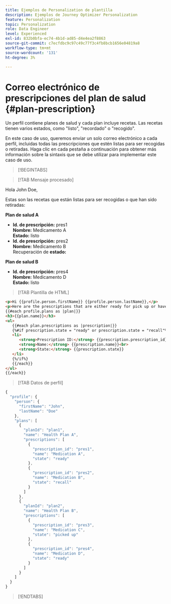 ```yaml
---
title: Ejemplos de Personalization de plantilla
description: Ejemplos de Journey Optimizer Personalization
feature: Personalization
topic: Personalization
role: Data Engineer
level: Experienced
exl-id: 832b0bfa-ec74-4b1d-ad85-d4e4ea2f8863
source-git-commit: c7ecfdbc9c97c49c77f3c4fb8bcb1656e04819a8
workflow-type: tm+mt
source-wordcount: '131'
ht-degree: 3%

---
```


# Correo electrónico de prescripciones del plan de salud {#plan-prescription}

Un perfil contiene planes de salud y cada plan incluye recetas. Las recetas tienen varios estados, como &quot;listo&quot;, &quot;recordado&quot; o &quot;recogido&quot;.

En este caso de uso, queremos enviar un solo correo electrónico a cada perfil, incluidas todas las prescripciones que estén listas para ser recogidas o retiradas. Haga clic en cada pestaña a continuación para obtener más información sobre la sintaxis que se debe utilizar para implementar este caso de uso.

>[!BEGINTABS]

>[!TAB Mensaje procesado]

<p>Hola John Doe,</p>
<p>Estas son las recetas que están listas para ser recogidas o que han sido retiradas:</p>

**Plan de salud A**

<ul>

<li>
      <strong>Id. de prescripción:</strong> pres1<br>
      <strong>Nombre:</strong> Medicamento A<br>
      <strong>Estado:</strong> listo
   </li>

<li>
      <strong>Id. de prescripción:</strong> pres2<br>
      <strong>Nombre:</strong> Medicamento B<br>
      Recuperación de <strong>estado: </strong>
   </li>

</ul>

**Plan de salud B**

<ul>

<li>
      <strong>Id. de prescripción:</strong> pres4<br>
      <strong>Nombre:</strong> Medicamento D<br>
      <strong>Estado:</strong> listo
   </li>

</ul>

>[!TAB Plantilla de HTML]

```html
<p>Hi {{profile.person.firstName}} {{profile.person.lastName}},</p>
<p>Here are the prescriptions that are either ready for pick up or have been recalled:</p>
{{#each profile.plans as |plan|}}
<h3>{{plan.name}}</h3>
<ul>
   {{#each plan.prescriptions as |prescription|}}
   {%#if prescription.state = "ready" or prescription.state = "recall"%}
   <li>
      <strong>Prescription ID:</strong> {{prescription.prescription_id}}<br>
      <strong>Name:</strong> {{prescription.name}}<br>
      <strong>State:</strong> {{prescription.state}}
   </li>
   {%/if%}
   {{/each}}
</ul>
{{/each}}
```

>[!TAB Datos de perfil]

```javascript
{
  "profile": {
    "person": {
      "firstName": "John",
      "lastName": "Doe"
    },
    "plans": [
      {
        "planId": "plan1",
        "name": "Health Plan A",
        "prescriptions": [
          {
            "prescription_id": "pres1",
            "name": "Medication A",
            "state": "ready"
          },
          {
            "prescription_id": "pres2",
            "name": "Medication B",
            "state": "recall"
          }
        ]
      },
      {
        "planId": "plan2",
        "name": "Health Plan B",
        "prescriptions": [
          {
            "prescription_id": "pres3",
            "name": "Medication C",
            "state": "picked up"
          },
          {
            "prescription_id": "pres4",
            "name": "Medication D",
            "state": "ready"
          }
        ]
      }
    ]
  }
}
```

>[!ENDTABS]
